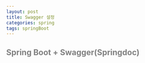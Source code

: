 ```yaml
---
layout: post
title: Swagger 설정
categories: spring
tags: springBoot
---
```


## <span style="color:gray">Spring Boot + Swagger(Springdoc)</span>